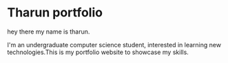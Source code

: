 # Tharun portfolio

hey there my name is tharun.

I'm an undergraduate computer science student, interested in learning new technologies.This is my portfolio website to showcase my skills.